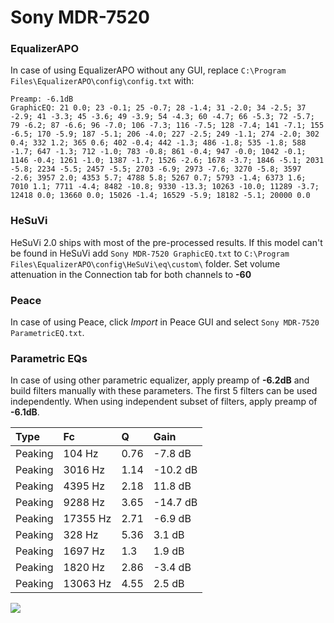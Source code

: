 # Sony MDR-7520

### EqualizerAPO
In case of using EqualizerAPO without any GUI, replace `C:\Program Files\EqualizerAPO\config\config.txt`
with:
```
Preamp: -6.1dB
GraphicEQ: 21 0.0; 23 -0.1; 25 -0.7; 28 -1.4; 31 -2.0; 34 -2.5; 37 -2.9; 41 -3.3; 45 -3.6; 49 -3.9; 54 -4.3; 60 -4.7; 66 -5.3; 72 -5.7; 79 -6.2; 87 -6.6; 96 -7.0; 106 -7.3; 116 -7.5; 128 -7.4; 141 -7.1; 155 -6.5; 170 -5.9; 187 -5.1; 206 -4.0; 227 -2.5; 249 -1.1; 274 -2.0; 302 0.4; 332 1.2; 365 0.6; 402 -0.4; 442 -1.3; 486 -1.8; 535 -1.8; 588 -1.7; 647 -1.3; 712 -1.0; 783 -0.8; 861 -0.4; 947 -0.0; 1042 -0.1; 1146 -0.4; 1261 -1.0; 1387 -1.7; 1526 -2.6; 1678 -3.7; 1846 -5.1; 2031 -5.8; 2234 -5.5; 2457 -5.5; 2703 -6.9; 2973 -7.6; 3270 -5.8; 3597 -2.6; 3957 2.0; 4353 5.7; 4788 5.8; 5267 0.7; 5793 -1.4; 6373 1.6; 7010 1.1; 7711 -4.4; 8482 -10.8; 9330 -13.3; 10263 -10.0; 11289 -3.7; 12418 0.0; 13660 0.0; 15026 -1.4; 16529 -5.9; 18182 -5.1; 20000 0.0
```

### HeSuVi
HeSuVi 2.0 ships with most of the pre-processed results. If this model can't be found in HeSuVi add
`Sony MDR-7520 GraphicEQ.txt` to `C:\Program Files\EqualizerAPO\config\HeSuVi\eq\custom\` folder.
Set volume attenuation in the Connection tab for both channels to **-60**

### Peace
In case of using Peace, click *Import* in Peace GUI and select `Sony MDR-7520 ParametricEQ.txt`.

### Parametric EQs
In case of using other parametric equalizer, apply preamp of **-6.2dB** and build filters manually
with these parameters. The first 5 filters can be used independently.
When using independent subset of filters, apply preamp of **-6.1dB**.

| Type    | Fc       |    Q | Gain     |
|:--------|:---------|:-----|:---------|
| Peaking | 104 Hz   | 0.76 | -7.8 dB  |
| Peaking | 3016 Hz  | 1.14 | -10.2 dB |
| Peaking | 4395 Hz  | 2.18 | 11.8 dB  |
| Peaking | 9288 Hz  | 3.65 | -14.7 dB |
| Peaking | 17355 Hz | 2.71 | -6.9 dB  |
| Peaking | 328 Hz   | 5.36 | 3.1 dB   |
| Peaking | 1697 Hz  | 1.3  | 1.9 dB   |
| Peaking | 1820 Hz  | 2.86 | -3.4 dB  |
| Peaking | 13063 Hz | 4.55 | 2.5 dB   |

![](https://raw.githubusercontent.com/jaakkopasanen/AutoEq/master/results/rtings/avg/Sony%20MDR-7520/Sony%20MDR-7520.png)